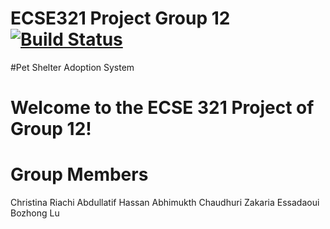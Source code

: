 # ECSE321 Project Group 12 [![Build Status](https://travis-ci.com/McGill-ECSE321-Winter2020/project-group-12.svg?token=4AcveMz5FumXG2yhkiT1&branch=master)](https://travis-ci.com/McGill-ECSE321-Winter2020/project-group-12)
#Pet Shelter Adoption System 

# Welcome to the ECSE 321 Project of Group 12! 
# Group Members 
Christina Riachi
Abdullatif Hassan
Abhimukth Chaudhuri 
Zakaria Essadaoui 
Bozhong Lu 
